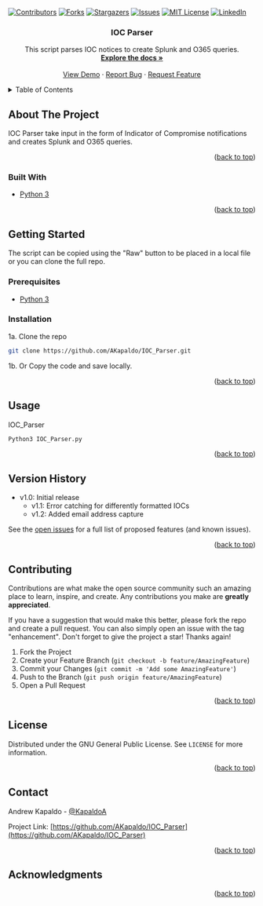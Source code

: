 <div id="top"></div>
<!--
*** Thanks for checking out the Best-README-Template. If you have a suggestion
*** that would make this better, please fork the repo and create a pull request
*** or simply open an issue with the tag "enhancement".
*** Don't forget to give the project a star!
*** Thanks again! Now go create something AMAZING! :D
-->



<!-- PROJECT SHIELDS -->
<!--
*** I'm using markdown "reference style" links for readability.
*** Reference links are enclosed in brackets [ ] instead of parentheses ( ).
*** See the bottom of this document for the declaration of the reference variables
*** for contributors-url, forks-url, etc. This is an optional, concise syntax you may use.
*** https://www.markdownguide.org/basic-syntax/#reference-style-links
-->
[![Contributors][contributors-shield]][contributors-url]
[![Forks][forks-shield]][forks-url]
[![Stargazers][stars-shield]][stars-url]
[![Issues][issues-shield]][issues-url]
[![MIT License][license-shield]][license-url]
[![LinkedIn][linkedin-shield]][linkedin-url]



<!-- PROJECT LOGO 
<br />
<div align="center">
  <a href="https://github.com/AKapaldo/IOC_Parser">
    <img src="images/printer.png" height="250px" alt="Logo">
  </a> -->

<h3 align="center">IOC Parser</h3>

  <p align="center">
    This script parses IOC notices to create Splunk and O365 queries.
    <br />
    <a href="https://github.com/AKapaldo/IOC_Parser"><strong>Explore the docs »</strong></a>
    <br />
    <br />
    <a href="https://github.com/AKapaldo/IOC_Parser">View Demo</a>
    ·
    <a href="https://github.com/AKapaldo/IOC_Parser/issues">Report Bug</a>
    ·
    <a href="https://github.com/AKapaldo/IOC_Parser/issues">Request Feature</a>
  </p>
</div>



<!-- TABLE OF CONTENTS -->
<details>
  <summary>Table of Contents</summary>
  <ol>
    <li>
      <a href="#about-the-project">About The Project</a>
      <ul>
        <li><a href="#built-with">Built With</a></li>
      </ul>
    </li>
    <li>
      <a href="#getting-started">Getting Started</a>
      <ul>
        <li><a href="#prerequisites">Prerequisites</a></li>
        <li><a href="#installation">Installation</a></li>
      </ul>
    </li>
    <li><a href="#usage">Usage</a></li>
    <li><a href="#version-history">Version History</a></li>
    <li><a href="#license">License</a></li>
    <li><a href="#contact">Contact</a></li>
  </ol>
</details>



<!-- ABOUT THE PROJECT -->
## About The Project
<!----
[![Print Fix Screen Shot][PrintFix-screenshot]](https://github.com/AKapaldo/IOC_Parser/blob/main/IOC_Parser.py)
---->
IOC Parser take input in the form of Indicator of Compromise notifications and creates Splunk and O365 queries.

<p align="right">(<a href="#top">back to top</a>)</p>



### Built With

* [Python 3](https://www.python.org)



<p align="right">(<a href="#top">back to top</a>)</p>



<!-- GETTING STARTED -->
## Getting Started

The script can be copied using the "Raw" button to be placed in a local file or you can clone the full repo.

### Prerequisites

* <a href="https://www.python.org/downloads/">Python 3</a>

### Installation


1a. Clone the repo
   ```sh
   git clone https://github.com/AKapaldo/IOC_Parser.git
   ```
1b. Or Copy the code and save locally.
 

<p align="right">(<a href="#top">back to top</a>)</p>



<!-- USAGE EXAMPLES -->
## Usage

IOC_Parser
```sh
Python3 IOC_Parser.py
```

<p align="right">(<a href="#top">back to top</a>)</p>



<!-- VERSION -->
## Version History

- v1.0: Initial release
    - v1.1: Error catching for differently formatted IOCs
    - v1.2: Added email address capture


See the [open issues](https://github.com/AKapaldo/IOC_Parser/issues) for a full list of proposed features (and known issues).

<p align="right">(<a href="#top">back to top</a>)</p>




## Contributing

Contributions are what make the open source community such an amazing place to learn, inspire, and create. Any contributions you make are **greatly appreciated**.

If you have a suggestion that would make this better, please fork the repo and create a pull request. You can also simply open an issue with the tag "enhancement".
Don't forget to give the project a star! Thanks again!

1. Fork the Project
2. Create your Feature Branch (`git checkout -b feature/AmazingFeature`)
3. Commit your Changes (`git commit -m 'Add some AmazingFeature'`)
4. Push to the Branch (`git push origin feature/AmazingFeature`)
5. Open a Pull Request

<p align="right">(<a href="#top">back to top</a>)</p>



<!-- LICENSE -->
## License

Distributed under the GNU General Public License. See `LICENSE` for more information.

<p align="right">(<a href="#top">back to top</a>)</p>



<!-- CONTACT -->
## Contact

Andrew Kapaldo - [@KapaldoA](https://twitter.com/kapaldoa)

Project Link: [https://github.com/AKapaldo/IOC_Parser](https://github.com/AKapaldo/IOC_Parser)

<p align="right">(<a href="#top">back to top</a>)</p>



## Acknowledgments



<p align="right">(<a href="#top">back to top</a>)</p>



<!-- MARKDOWN LINKS & IMAGES -->
<!-- https://www.markdownguide.org/basic-syntax/#reference-style-links -->
[contributors-shield]: https://img.shields.io/github/contributors/AKapaldo/IOC_Parser.svg?style=for-the-badge
[contributors-url]: https://github.com/AKapaldo/IOC_Parser/graphs/contributors
[forks-shield]: https://img.shields.io/github/forks/AKapaldo/IOC_Parser.svg?style=for-the-badge
[forks-url]: https://github.com/AKapaldo/IOC_Parser/network/members
[stars-shield]: https://img.shields.io/github/stars/AKapaldo/IOC_Parser.svg?style=for-the-badge
[stars-url]: https://github.com/AKapaldo/IOC_Parser/stargazers
[issues-shield]: https://img.shields.io/github/issues/AKapaldo/IOC_Parser.svg?style=for-the-badge
[issues-url]: https://github.com/AKapaldo/IOC_Parser/issues
[license-shield]: https://img.shields.io/github/license/AKapaldo/IOC_Parser.svg?style=for-the-badge
[license-url]: https://github.com/AKapaldo/IOC_Parser/blob/master/LICENSE
[linkedin-shield]: https://img.shields.io/badge/-LinkedIn-black.svg?style=for-the-badge&logo=linkedin&colorB=555
[linkedin-url]: https://linkedin.com/in/andrew-kapaldo
[PrintFix-screenshot]: images/PrintFix.png
